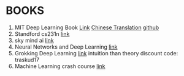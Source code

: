 # BOOKS

1. MIT Deep Learning Book [Link](http://www.deeplearningbook.org/) [Chinese Translation](https://github.com/exacity/deeplearningbook-chinese) [github](https://github.com/daviddao/deep-learning-book)
2. Standford cs231n [link](http://cs231n.github.io/) 
3. sky mind ai [link](https://skymind.ai/wiki)
4. Neural Networks and Deep Learning [link](http://neuralnetworksanddeeplearning.com/)
5. Grokking Deep Learning [link](https://www.manning.com/books/grokking-deep-learning) intuition than theory  discount code: traskud17
6. Machine Learning crash course [link](https://developers.google.cn/machine-learning/crash-course/prereqs-and-prework)

